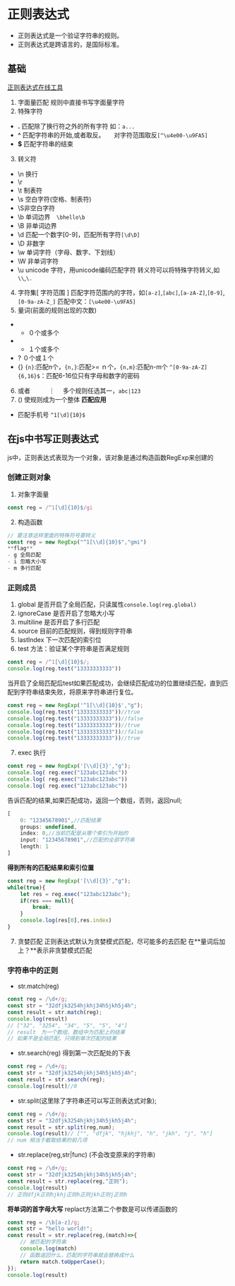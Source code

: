 # 正则表达式
- 正则表达式是一个验证字符串的规则。
- 正则表达式是跨语言的，是国际标准。
## 基础
[正则表达式在线工具](http://c.runoob.com/front-end/854)
1. 字面量匹配
规则中直接书写字面量字符
2. 特殊字符
- **.**    匹配除了换行符之外的所有字符
如：```a...```
- **^**  匹配字符串的开始,或者取反。　　对字符范围取反```[^\u4e00-\u9FA5]```
- **$**  匹配字符串的结束
3. 转义符
- \n 换行
- \r 
- \t 制表符
- \s 空白字符(空格、制表符)
- \S非空白字符
- \b 单词边界　```\bhello\b```
- \B 非单词边界
- \d 匹配一个数字[0-9]，匹配所有字符```[\d\D]```
- \D 非数字
- \w 单词字符（字母、数字、下划线）
- \W 非单词字符
- \u unicode 字符，用unicode编码匹配字符
转义符可以将特殊字符转义,如```\\```,```\.```
4. 字符集[ 字符范围 ]
匹配字符范围内的字符，如```[a-z]```,```[abc]```,```[a-zA-Z]```,```[0-9]```,```[0-9a-zA-Z_]```
匹配中文：```[\u4e00-\u9FA5]```
5. 量词(前面的规则出现的次数)
- * ０个或多个
- + １个或多个
- ? ０个或１个
- {} ```{n}```:匹配n个，```{n,}```:匹配>= ｎ个，```{n,m}```:匹配n-m个
```^[0-9a-zA-Z]{6,16}$```：匹配6-16位只有字母和数字的密码
6. 或者　　　｜　
多个规则任选其一，```abc|123```
7. ()
使规则成为一个整体
**匹配应用**
- 匹配手机号
```^1[\d]{10}$```
## 在js中书写正则表达式
js中，正则表达式表现为一个对象，该对象是通过构造函数RegExp来创建的
### 创建正则对象
1. 对象字面量
```js
const reg = /^1[\d]{10}$/gi
```
2. 构造函数
```js
// 要注意这样里面的特殊符号要转义
const reg = new RegExp("^1[\\d]{10}$","gmi")
**flag**
- g 全局匹配
- i 忽略大小写
- m 多行匹配
```
### 正则成员
1. global 
是否开启了全局匹配，只读属性```console.log(reg.global)```
2. ignoreCase
是否开启了忽略大小写
3. multiline
是否开启了多行匹配
4. source
目前的匹配规则，得到规则字符串
5. lastIndex
下一次匹配的索引位
6. test
方法：验证某个字符串是否满足规则
```js
const reg = /^1[\d]{10}$/;
console.log(reg.test("13333333333"))
```
当开启了全局匹配后test如果匹配成功，会继续匹配成功的位置继续匹配，直到匹配到字符串结束失败，将原来字符串进行复位。
```js
const reg = new RegExp('^1[\\d]{10}$',"g");
console.log(reg.test("13333333333"))//true
console.log(reg.test("13333333333"))//false
console.log(reg.test("13333333333"))//true
console.log(reg.test("13333333333"))//false
console.log(reg.test("13333333333"))//true
```
7. exec 执行
```js
const reg = new RegExp('[\\d]{3}',"g");
console.log( reg.exec("123abc123abc"))
console.log( reg.exec("123abc123abc"))
console.log( reg.exec("123abc123abc"))
```
告诉匹配的结果,如果匹配成功，返回一个数组，否则，返回null;
```js
[
    0: "12345678901",//匹配结果
    groups: undefined,
    index: 0,//当前匹配是从哪个索引为开始的
    input: "12345678901",//匹配的全部字符串
    length: 1
]
```
**得到所有的匹配结果和索引位置**
```js
const reg = new RegExp('[\\d]{3}',"g");
while(true){
    let res = reg.exec("123abc123abc");
    if(res === null){
        break;
    }
    console.log(res[0],res.index)
}
```
7. 贪婪匹配
正则表达式默认为贪婪模式匹配，尽可能多的去匹配
在**量词后加上？**表示非贪婪模式匹配
### 字符串中的正则
- str.match(reg)
```js
const reg = /\d+/g;
const str = "32dfjk3254hjkhj34h5jkh5j4h";
const result = str.match(reg);
console.log(result)
// ["32", "3254", "34", "5", "5", "4"]
// result　为一个数组，数组中为匹配上的结果
// 如果不是全局匹配，只得到单次匹配的结果
```
- str.search(reg)
得到第一次匹配处的下表
```js
const reg = /\d+/g;
const str = "32dfjk3254hjkhj34h5jkh5j4h";
const result = str.search(reg);
console.log(result)//0
```
- str.split(这里除了字符串还可以写正则表达式对象);
```js
const reg = /\d+/g;
const str = "32dfjk3254hjkhj34h5jkh5j4h";
const result = str.split(reg,num);
console.log(result)// ["", "dfjk", "hjkhj", "h", "jkh", "j", "h"]
// num 相当于截取结果的前几项
```
- str.replace(reg,str|func)    (不会改变原来的字符串)
```js
const reg = /\d+/g;
const str = "32dfjk3254hjkhj34h5jkh5j4h";
const result = str.replace(reg,"正则");
console.log(result)
// 正则dfjk正则hjkhj正则h正则jkh正则j正则h
```
**将单词的首字母大写**
replact方法第二个参数是可以传递函数的
```js
const reg = /\b[a-z]/g;
const str = "hello world!";
const result = str.replace(reg,(match)=>{
    // 被匹配的字符串
    console.log(match)
    // 函数返回什么，匹配的字符串就会替换成什么
    return match.toUpperCase();
});
console.log(result)
```